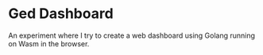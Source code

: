 
# Ged Dashboard

An experiment where I try to create a web dashboard using Golang running on Wasm in the browser.
